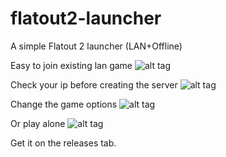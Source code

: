 flatout2-launcher
=================

A simple Flatout 2 launcher (LAN+Offline)

Easy to join existing lan game
![alt tag](https://raw.githubusercontent.com/edlf/flatout2-launcher/master/Screenshots/join.png)

Check your ip before creating the server
![alt tag](https://raw.githubusercontent.com/edlf/flatout2-launcher/master/Screenshots/host.png)

Change the game options
![alt tag](https://raw.githubusercontent.com/edlf/flatout2-launcher/master/Screenshots/options.png)

Or play alone
![alt tag](https://raw.githubusercontent.com/edlf/flatout2-launcher/master/Screenshots/singleplayer.png)

Get it on the releases tab.
